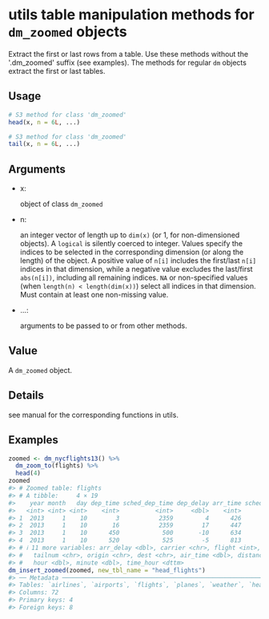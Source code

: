 # utils table manipulation methods for `dm_zoomed` objects

Extract the first or last rows from a table. Use these methods without
the '.dm_zoomed' suffix (see examples). The methods for regular `dm`
objects extract the first or last tables.

## Usage

``` r
# S3 method for class 'dm_zoomed'
head(x, n = 6L, ...)

# S3 method for class 'dm_zoomed'
tail(x, n = 6L, ...)
```

## Arguments

- x:

  object of class `dm_zoomed`

- n:

  an integer vector of length up to `dim(x)` (or 1, for non-dimensioned
  objects). A `logical` is silently coerced to integer. Values specify
  the indices to be selected in the corresponding dimension (or along
  the length) of the object. A positive value of `n[i]` includes the
  first/last `n[i]` indices in that dimension, while a negative value
  excludes the last/first `abs(n[i])`, including all remaining indices.
  `NA` or non-specified values (when `length(n) < length(dim(x))`)
  select all indices in that dimension. Must contain at least one
  non-missing value.

- ...:

  arguments to be passed to or from other methods.

## Value

A `dm_zoomed` object.

## Details

see manual for the corresponding functions in utils.

## Examples

``` r
zoomed <- dm_nycflights13() %>%
  dm_zoom_to(flights) %>%
  head(4)
zoomed
#> # Zoomed table: flights
#> # A tibble:     4 × 19
#>    year month   day dep_time sched_dep_time dep_delay arr_time sched_arr_time
#>   <int> <int> <int>    <int>          <int>     <dbl>    <int>          <int>
#> 1  2013     1    10        3           2359         4      426            437
#> 2  2013     1    10       16           2359        17      447            444
#> 3  2013     1    10      450            500       -10      634            648
#> 4  2013     1    10      520            525        -5      813            820
#> # ℹ 11 more variables: arr_delay <dbl>, carrier <chr>, flight <int>,
#> #   tailnum <chr>, origin <chr>, dest <chr>, air_time <dbl>, distance <dbl>,
#> #   hour <dbl>, minute <dbl>, time_hour <dttm>
dm_insert_zoomed(zoomed, new_tbl_name = "head_flights")
#> ── Metadata ────────────────────────────────────────────────────────────────────
#> Tables: `airlines`, `airports`, `flights`, `planes`, `weather`, `head_flights`
#> Columns: 72
#> Primary keys: 4
#> Foreign keys: 8
```
